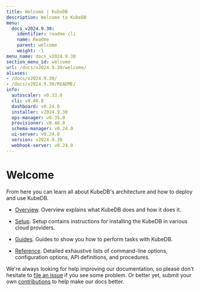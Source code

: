 ```yaml
---
title: Welcome | KubeDB
description: Welcome to KubeDB
menu:
  docs_v2024.9.30:
    identifier: readme-cli
    name: Readme
    parent: welcome
    weight: -1
menu_name: docs_v2024.9.30
section_menu_id: welcome
url: /docs/v2024.9.30/welcome/
aliases:
- /docs/v2024.9.30/
- /docs/v2024.9.30/README/
info:
  autoscaler: v0.33.0
  cli: v0.48.0
  dashboard: v0.24.0
  installer: v2024.9.30
  ops-manager: v0.35.0
  provisioner: v0.48.0
  schema-manager: v0.24.0
  ui-server: v0.24.0
  version: v2024.9.30
  webhook-server: v0.24.0
---
```


# Welcome

From here you can learn all about KubeDB's architecture and how to deploy and use KubeDB.

- [Overview](/docs/v2024.9.30/overview/). Overview explains what KubeDB does and how it does it.

- [Setup](/docs/v2024.9.30/setup/). Setup contains instructions for installing the KubeDB in various cloud providers.

- [Guides](/docs/v2024.9.30/guides/). Guides to show you how to perform tasks with KubeDB.

- [Reference](/docs/v2024.9.30/reference/). Detailed exhaustive lists of command-line options, configuration options, API definitions, and procedures.

We're always looking for help improving our documentation, so please don't hesitate to [file an issue](https://github.com/kubedb/project/issues/new) if you see some problem. Or better yet, submit your own [contributions](/docs/v2024.9.30/CONTRIBUTING) to help make our docs better.
